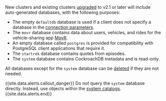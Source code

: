 New clusters and existing clusters [upgraded](upgrade-cockroach-version.html) to v2.1 or later will include auto-generated databases, with the following purposes:

- The empty `defaultdb` database is used if a client does not specify a database in the [connection parameters](connection-parameters.html).
- The `movr` database contains data about users, vehicles, and rides for the vehicle-sharing app [MovR](movr.html).
- An empty database called `postgres` is provided for compatibility with PostgreSQL client applications that require it.
- The `startrek` database contains quotes from episodes.
- The `system` database contains CockroachDB metadata and is read-only.

All databases except for the `system` database can be [deleted](drop-database.html) if they are not needed.

{{site.data.alerts.callout_danger}}
Do not query the `system` database directly. Instead, use objects within the [system catalogs](system-catalogs.html).
{{site.data.alerts.end}}
